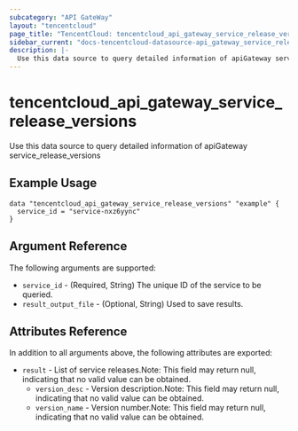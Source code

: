 ```yaml
---
subcategory: "API GateWay"
layout: "tencentcloud"
page_title: "TencentCloud: tencentcloud_api_gateway_service_release_versions"
sidebar_current: "docs-tencentcloud-datasource-api_gateway_service_release_versions"
description: |-
  Use this data source to query detailed information of apiGateway service_release_versions
---
```


# tencentcloud_api_gateway_service_release_versions

Use this data source to query detailed information of apiGateway service_release_versions

## Example Usage

```hcl
data "tencentcloud_api_gateway_service_release_versions" "example" {
  service_id = "service-nxz6yync"
}
```

## Argument Reference

The following arguments are supported:

* `service_id` - (Required, String) The unique ID of the service to be queried.
* `result_output_file` - (Optional, String) Used to save results.

## Attributes Reference

In addition to all arguments above, the following attributes are exported:

* `result` - List of service releases.Note: This field may return null, indicating that no valid value can be obtained.
  * `version_desc` - Version description.Note: This field may return null, indicating that no valid value can be obtained.
  * `version_name` - Version number.Note: This field may return null, indicating that no valid value can be obtained.


